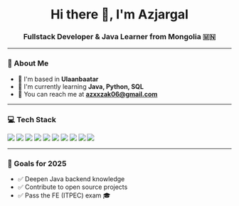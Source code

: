 <h1 align="center">Hi there 👋, I'm Azjargal</h1>
<h3 align="center">Fullstack Developer & Java Learner from Mongolia 🇲🇳</h3>

---

### 📍 About Me

- 🌆 I'm based in **Ulaanbaatar**
- 🧠 I'm currently learning **Java, Python, SQL**
- 💌 You can reach me at **[azxxzak06@gmail.com](mailto:azxxzak06@gmail.com)**

---

### 💻 Tech Stack

<p align="left">
  <img src="https://img.shields.io/badge/Java-%23ED8B00?style=for-the-badge&logo=java&logoColor=white"/>
  <img src="https://img.shields.io/badge/JavaScript-%23F7DF1E?style=for-the-badge&logo=javascript&logoColor=black"/>
  <img src="https://img.shields.io/badge/TypeScript-%23007ACC?style=for-the-badge&logo=typescript&logoColor=white"/>
  <img src="https://img.shields.io/badge/React-%2361DAFB?style=for-the-badge&logo=react&logoColor=black"/>
  <img src="https://img.shields.io/badge/HTML5-%23E34F26?style=for-the-badge&logo=html5&logoColor=white"/>
  <img src="https://img.shields.io/badge/CSS3-%231572B6?style=for-the-badge&logo=css3&logoColor=white"/>
  <img src="https://img.shields.io/badge/SQL-%2300C7B7?style=for-the-badge&logo=sqlite&logoColor=white"/>
  <img src="https://img.shields.io/badge/PostgreSQL-%23336791?style=for-the-badge&logo=postgresql&logoColor=white"/>
  <img src="https://img.shields.io/badge/Firebase-%23FFCA28?style=for-the-badge&logo=firebase&logoColor=black"/>
  <img src="https://img.shields.io/badge/VSCode-%23007ACC?style=for-the-badge&logo=visualstudiocode&logoColor=white"/>
</p>

---

### 🎯 Goals for 2025

- ✅ Deepen Java backend knowledge
- ✅ Contribute to open source projects
- ✅ Pass the FE (ITPEC) exam 🎓
